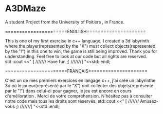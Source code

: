 # A3DMaze

A student Project from the University of Poitiers , in France.

======================ENGLIISH=====================

This is one of my first exercise in c++ language, I created a 3d labyrinth where the player(represented by the "X") must collect objects(represented by the "!") in this one to win, the game is still being improved. 
Thank you for understanding.
Feel free to look at our code but all rights are reserved.
std::cout <<"  [ /////// Have fun ;) ///////] "<<std::endl;

======================FRANÇAIS=====================


C'est un de mes premiers exercices en langage c++, j'ai créé un labyrinthe 3d où le joueur(représenté par le "X") doit collecter des objets(représenté par le "!") dans celui-ci pour gagner, le jeu est encore en cours d'amélioration .
Merci de votre compréhension.
N'hésitez pas à consulter notre code mais tous les droits sont réservés.
std::cout <<" [ /////// Amusez-vous ;) ///////] "<<std::endl;
